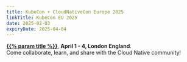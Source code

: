 ```yaml
---
title: KubeCon + CloudNativeCon Europe 2025
linkTitle: KubeCon EU 2025
date: 2025-02-03
expiryDate: 2025-04-04
---
```


<i class="fas fa-bullhorn"></i> [**{{% param title %}}**][LF],
**<span class="text-nowrap">April 1 - 4,</span> London England**.
<span class="d-none d-md-inline"><br></span> Come collaborate, learn, and
share<span class="d-none d-sm-inline"> with the Cloud Native community</span>!

[LF]:
  https://events.linuxfoundation.org/kubecon-cloudnativecon-europe/register/?utm_source=opentelemetry&utm_medium=all&utm_campaign=KubeCon-EU-2025&utm_content=slim-banner
